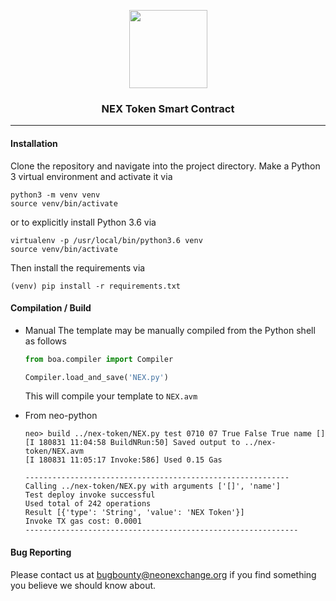 <p align="center">
  <img
    src="http://neonexchange.org/img/NEX-logo.svg"
    width="125px;">
    
</p>
<h3 align="center">NEX Token Smart Contract</h3>
<hr/>



#### Installation

Clone the repository and navigate into the project directory. 
Make a Python 3 virtual environment and activate it via

```shell
python3 -m venv venv
source venv/bin/activate
```

or to explicitly install Python 3.6 via

    virtualenv -p /usr/local/bin/python3.6 venv
    source venv/bin/activate

Then install the requirements via

```shell
(venv) pip install -r requirements.txt
```

#### Compilation / Build

- Manual
    The template may be manually compiled from the Python shell as follows
    
    ```python
    from boa.compiler import Compiler
    
    Compiler.load_and_save('NEX.py')
    ```
    
    This will compile your template to `NEX.avm`

- From neo-python
    
    ```neo-python
    neo> build ../nex-token/NEX.py test 0710 07 True False True name []                                                                                   
    [I 180831 11:04:58 BuildNRun:50] Saved output to ../nex-token/NEX.avm 
    [I 180831 11:05:17 Invoke:586] Used 0.15 Gas 
    
    -----------------------------------------------------------
    Calling ../nex-token/NEX.py with arguments ['[]', 'name'] 
    Test deploy invoke successful
    Used total of 242 operations 
    Result [{'type': 'String', 'value': 'NEX Token'}] 
    Invoke TX gas cost: 0.0001 
    -------------------------------------------------------------    
    ```

#### Bug Reporting

Please contact us at bugbounty@neonexchange.org if you find something you believe we should know about.
